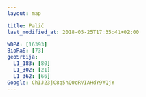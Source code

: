 ```yaml
---
layout: map

title: Palić
last_modified_at: 2018-05-25T17:35:41+02:00

WDPA: [16393]
BioRaS: [73]
geoSrbija:
  L1_183: [80]
  L1_302: [21]
  L1_362: [66]
Google: ChIJ23jC8q5hQ0cRVIAHdY9VQjY
---
```

